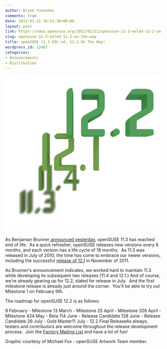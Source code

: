 ```yaml
---
author: Bryen Yunashko
comments: true
date: 2012-01-21 16:51:30+00:00
layout: post
link: https://news.opensuse.org/2012/01/21/opensuse-11-3-eoled-12-2-on-the-way/
slug: opensuse-11-3-eoled-12-2-on-the-way
title: openSUSE 11.3 EOL'ed, 12.2 On The Way!
wordpress_id: 12487
categories:
- Announcements
- Distribution
---
```


![SUSE Progression Cycles](/wp-content/uploads/2012/01/suse_progression_cycles.png)



As Benjaman Brunner[ announced yesterday](//lists.opensuse.org/opensuse-announce/2012-01/msg00001.html), openSUSE 11.3 has reached end of life.  As a quick refresher, openSUSE releases new versions every 8 months, and each version has a life cycle of 18 months.  As 11.3 was released in July of 2010, the time has come to embrace our newer versions, including the successful [release of 12.1](//software.opensuse.org) in November of 2011.

As Brunner's announcement indicates, we worked hard to maintain 11.3 while developing its subsequent two releases (11.4 and 12.1.) And of course, we're already gearing up for 12.2, slated for release in July.  And the first milestone release is already just around the corner.  You'll be able to try out Milestone 1 on February 9th.

The roadmap for openSUSE 12.2 is as follows:

9 February - Milestone 13 March - Milestone 25 April - Milestone 326 April - Milestone 424 May - Beta 114 June - Release Candidate 128 June - Release Candidate 26 July - Gold Master11 July - 12.2 Final ReleaseAs always, testers and contributors are welcome throughout the release development process.  Join the [Factory Mailing List](mailto:opensuse-factory+subscribe@opensuse.org) and have a lot of fun!

Graphic courtesy of Michael Fox - openSUSE Artwork Team member.
